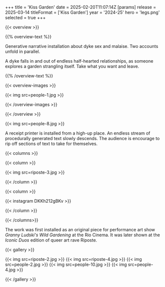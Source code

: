 +++
title = 'Kiss Garden'
date = 2025-02-20T11:07:14Z
[params]
    release = 2025-03-14
    titleFormat = ['Kiss Garden']
    year = '2024-25'
    hero = 'legs.png'
    selected = true
+++

{{< overview >}}

{{% overview-text %}}

Generative narrative installation about dyke sex and malaise. Two accounts unfold in parallel.

A dyke falls in and out of endless half-hearted relationships, as someone explores a garden strangling itself. Take what you want and leave.

{{% /overview-text %}}

{{< overview-images >}}

{{< img src=people-1.jpg >}}

{{< /overview-images >}}

{{< /overview >}}

{{< img src=people-8.jpg >}}

A receipt printer is installed from a high-up place. An endless stream of procedurally generated text slowly descends. The audience is encourage to rip off sections of text to take for themselves.

{{< columns >}}

{{< column >}}

{{< img src=riposte-3.jpg >}}

{{< /column >}}

{{< column >}}

{{< instagram DKKh212gBKv >}}

{{< /column >}}

{{< /columns>}}

The work was first installed as an original piece for performance art show _Granny Ludski's Wild Gardening_ at the Rio Cinema. It was later shown at the _Iconic Duos_ edition of queer art rave Riposte.

{{< gallery >}}

{{< img src=riposte-2.jpg >}}
{{< img src=riposte-4.jpg >}}
{{< img src=people-2.jpg >}}
{{< img src=people-10.jpg >}}
{{< img src=people-4.jpg >}}

{{< /gallery >}}
